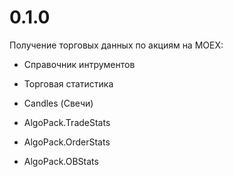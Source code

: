 # 0.1.0 
Получение торговых данных по акциям на MOEX:
- Справочник интрументов
- Торговая статистика
- Candles (Свечи)

- AlgoPack.TradeStats
- AlgoPack.OrderStats
- AlgoPack.OBStats
